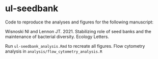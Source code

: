 # ul-seedbank

Code to reproduce the analyses and figures for the following manuscript:

Wisnoski NI and Lennon JT. 2021. Stabilizing role of seed banks and the maintenance of bacterial diversity. Ecology Letters.

Run `ul-seedbank_analysis.Rmd` to recreate all figures. Flow cytometry analysis in `analysis/flow_cytometry_analysis.R`
